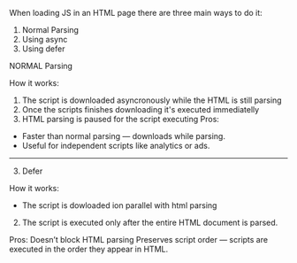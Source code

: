 When loading JS in an HTML page there are three main ways to do it:
1. Normal Parsing
2. Using async
3. Using defer

NORMAL Parsing
<script src="script.js"><scriot>

1. HTML parsing stops  when the browser encounters the <script> tag
2. Ths browser downloads the scripts.
3. Once downloaded, it executes the scripts immediatelly
4. Then it resumes parsing the rest of the HTML

CONS
1. Blocks rendering — leads to slower page load times.
--------------------
2. Async 
<script src="script.js" async></script> 

How it works:
1. The script is downloaded asyncronously while the HTML is still parsing
2. Once the scripts finishes downloading  it's executed immediatelly
3. HTML parsing is paused for the script executing
Pros:
- Faster than normal parsing — downloads while parsing.
- Useful for independent scripts like analytics or ads.

-------
3. Defer
<script src="script.js" defer></script>
How it works:
- The script is dowloaded ion parallel with html parsing
2. The script is executed only after the entire HTML document is parsed.

Pros:
Doesn’t block HTML parsing
Preserves script order — scripts are executed in the order they appear in HTML.

